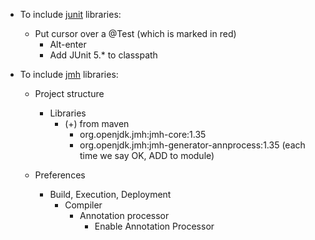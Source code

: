 * To include [junit](https://junit.org/junit5/) libraries:

    * Put cursor over a @Test (which is marked in red)
        * Alt-enter
        * Add JUnit 5.* to classpath

* To include [jmh](https://openjdk.java.net/projects/code-tools/jmh/) libraries:

    * Project structure
        * Libraries
            * (+) from maven
                - org.openjdk.jmh:jmh-core:1.35
                - org.openjdk.jmh:jmh-generator-annprocess:1.35
            (each time we say OK, ADD to module)
        
    * Preferences
        * Build, Execution, Deployment
            * Compiler
                * Annotation processor
                    - Enable Annotation Processor 
